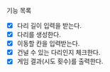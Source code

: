 기능 목록
- [X] 다리 길이 입력을 받는다.
- [X] 다리를 생성한다.
- [X] 이동할 칸을 입력받는다.
- [X] 건널 수 있는 다리인지 체크한다.
- [X] 게임 결과(시도 횟수)를 출력한다.